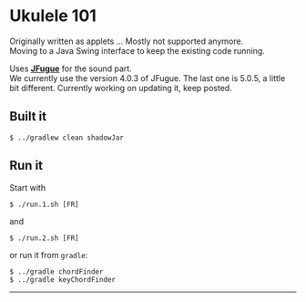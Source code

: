 # Ukulele 101
Originally written as applets ... Mostly not supported anymore.  
Moving to a Java Swing interface to keep the existing code running.

Uses **[JFugue](http://www.jfugue.org/)** for the sound part.
<br>
We currently use the version 4.0.3 of JFugue. The last one is 5.0.5, a little bit different.
Currently working on updating it, keep posted.

## Built it
```
$ ../gradlew clean shadowJar
```

## Run it
Start with 
```
$ ./run.1.sh [FR]
```
and
```
$ ./run.2.sh [FR]
```

or run it from `gradle`:
```
$ ../gradle chordFinder
$ ../gradle keyChordFinder
```
---
